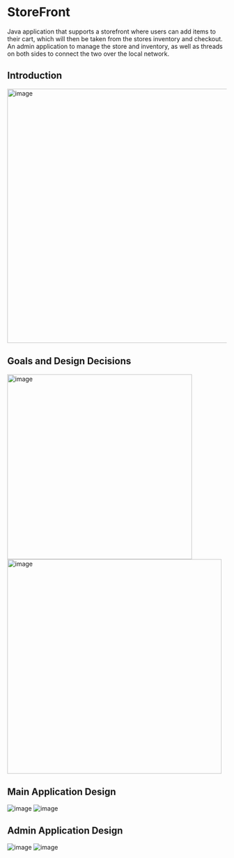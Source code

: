 # StoreFront
Java application that supports a storefront where users can add items to their cart, which will then be taken from the stores inventory and checkout. An admin application to manage the store and inventory, as well as threads on both sides to connect the two over the local network.

## Introduction
<img width="583" alt="image" src="https://user-images.githubusercontent.com/82002017/228094282-cd1521cb-ea58-41fb-8012-8b8ee6a6cf3c.png">

## Goals and Design Decisions
<img width="424" alt="image" src="https://user-images.githubusercontent.com/82002017/228094359-61851a28-fc20-458d-94c1-a2706e35a937.png">
<img width="492" alt="image" src="https://user-images.githubusercontent.com/82002017/228094381-0d12a702-43e5-4bff-aea9-c6c8f4deb0e8.png">

## Main Application Design
![image](https://user-images.githubusercontent.com/82002017/228094691-d2e20ba8-3907-4eb0-ada2-078aa77e4f3d.png)
![image](https://user-images.githubusercontent.com/82002017/228094704-a5ab66d9-b282-4999-9e9f-4a3cc5174d8f.png)

## Admin Application Design
![image](https://user-images.githubusercontent.com/82002017/228094727-f3e1767d-c561-4d1f-88ba-733a4b54be03.png)
![image](https://user-images.githubusercontent.com/82002017/228094750-57056639-29b6-45eb-ba66-91a24c122c04.png)
